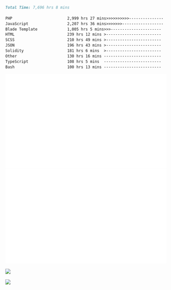 <!--START_SECTION:waka-->

```markdown
Total Time: 7,696 hrs 8 mins

PHP                        2,999 hrs 27 mins>>>>>>>>>>---------------   38.32 %
JavaScript                 2,207 hrs 36 mins>>>>>>>------------------   28.21 %
Blade Template             1,005 hrs 5 mins>>>----------------------   12.84 %
HTML                       239 hrs 12 mins >------------------------   03.06 %
SCSS                       210 hrs 49 mins >------------------------   02.69 %
JSON                       196 hrs 43 mins >------------------------   02.51 %
Solidity                   181 hrs 6 mins  >------------------------   02.31 %
Other                      130 hrs 16 mins -------------------------   01.66 %
TypeScript                 108 hrs 5 mins  -------------------------   01.38 %
Bash                       100 hrs 13 mins -------------------------   01.28 %
```

<!--END_SECTION:waka-->

![](https://raw.githubusercontent.com/DrMaxis/github-stats-transparent/output/generated/overview.svg)
![](https://raw.githubusercontent.com/DrMaxis/github-stats-transparent/output/generated/languages.svg)

![](https://git-readme-stats-drmaxis-projects.vercel.app/api?username=drmaxis&show_icons=true&theme=outrun&count_private=true&show=reviews,discussions_started,discussions_answered,prs_merged,prs_merged_percentage&custom_title=2024%20Github%20Rank)
 
<a href="https://count.getloli.com/"><img src="https://count.getloli.com/get/@:maxis-the-alchemist?theme=rule34"></a>
<!-- https://count.getloli.com/get/@alchemist?theme=rule34 -->
<br>

